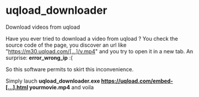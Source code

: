 # uqload_downloader
Download videos from uqload

Have you ever tried to download a video from uqload ?
You check the source code of the page, you discover an url like "https://m30.uqload.com/[...]/v.mp4" and you try to open it in a new tab.
An surprise: __error_wrong_ip__ :(

So this software permits to skirt this inconvenience.

Simply lauch __uqload_downloader.exe https://uqload.com/embed-[...].html yourmovie.mp4__ and voila
